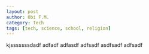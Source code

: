 ```yaml
---
layout: post
author: Obi F.M.
category: Tech
tags: [tech, science, school, religion]
---
```

kjsssssssdadf
adfadf
adfasdf
adfsadf
asdfsadf
adfsadf

